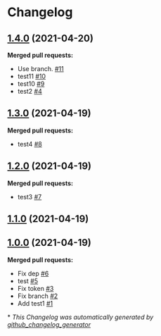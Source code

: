 # Changelog

## [1.4.0](https://github.com/steve-stonehouse/release-testing/tree/1.4.0) (2021-04-20)

**Merged pull requests:**

- Use branch. [\#11](https://github.com/steve-stonehouse/release-testing/pull/11)
- test11 [\#10](https://github.com/steve-stonehouse/release-testing/pull/10)
- test10 [\#9](https://github.com/steve-stonehouse/release-testing/pull/9)
- test2 [\#4](https://github.com/steve-stonehouse/release-testing/pull/4)

## [1.3.0](https://github.com/steve-stonehouse/release-testing/tree/1.3.0) (2021-04-19)

**Merged pull requests:**

- test4 [\#8](https://github.com/steve-stonehouse/release-testing/pull/8)

## [1.2.0](https://github.com/steve-stonehouse/release-testing/tree/1.2.0) (2021-04-19)

**Merged pull requests:**

- test3 [\#7](https://github.com/steve-stonehouse/release-testing/pull/7)

## [1.1.0](https://github.com/steve-stonehouse/release-testing/tree/1.1.0) (2021-04-19)

## [1.0.0](https://github.com/steve-stonehouse/release-testing/tree/1.0.0) (2021-04-19)

**Merged pull requests:**

- Fix dep [\#6](https://github.com/steve-stonehouse/release-testing/pull/6)
- test [\#5](https://github.com/steve-stonehouse/release-testing/pull/5)
- Fix token [\#3](https://github.com/steve-stonehouse/release-testing/pull/3)
- Fix branch [\#2](https://github.com/steve-stonehouse/release-testing/pull/2)
- Add test1 [\#1](https://github.com/steve-stonehouse/release-testing/pull/1)



\* *This Changelog was automatically generated by [github_changelog_generator](https://github.com/github-changelog-generator/github-changelog-generator)*
